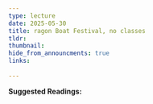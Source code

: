 ```yaml
---
type: lecture
date: 2025-05-30
title: ragon Boat Festival, no classes
tldr: 
thumbnail: 
hide_from_announcments: true
links: 
      
---
```

**Suggested Readings:**

